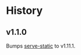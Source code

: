 # History

## v1.1.0

Bumps [serve-static][1] to v1.11.1.

[1]: https://github.com/expressjs/serve-static
